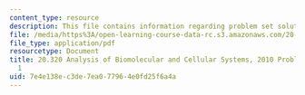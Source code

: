 ```yaml
---
content_type: resource
description: This file contains information regarding problem set solutions 1.
file: /media/https%3A/open-learning-course-data-rc.s3.amazonaws.com/20-320-analysis-of-biomolecular-and-cellular-systems-fall-2012/7e4e138ec3de7ea077964e0fd25f6a4a_MIT20_320F12_Fa2010_PS1_so.pdf
file_type: application/pdf
resourcetype: Document
title: 20.320 Analysis of Biomolecular and Cellular Systems, 2010 Problem Set Solutions
  1
uid: 7e4e138e-c3de-7ea0-7796-4e0fd25f6a4a
---
```

